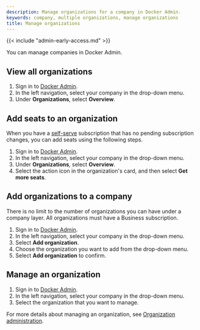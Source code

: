 ```yaml
---
description: Manage organizations for a company in Docker Admin.
keywords: company, multiple organizations, manage organizations
title: Manage organizations
---
```


{{< include "admin-early-access.md" >}}

You can manage companies in Docker Admin.

## View all organizations

1. Sign in to [Docker Admin](https://admin.docker.com).
2. In the left navigation, select your company in the drop-down menu.
3. Under **Organizations**, select **Overview**.

## Add seats to an organization

When you have a [self-serve](../../subscription/details.md#self-serve) subscription that has no pending subscription changes, you can add seats using the following steps.

1. Sign in to [Docker Admin](https://admin.docker.com).
2. In the left navigation, select your company in the drop-down menu.
3. Under **Organizations**, select **Overview**.
4. Select the action icon in the organization's card, and then select **Get more seats**.


## Add organizations to a company

There is no limit to the number of organizations you can have under a company layer. All organizations must have a Business subscription.

1. Sign in to [Docker Admin](https://admin.docker.com).
2. In the left navigation, select your company in the drop-down menu.
3. Select **Add organization**.
4. Choose the organization you want to add from the drop-down menu.
5. Select **Add organization** to confirm.

## Manage an organization

1. Sign in to [Docker Admin](https://admin.docker.com).
2. In the left navigation, select your company in the drop-down menu.
3. Select the organization that you want to manage.

For more details about managing an organization, see [Organization administration](../organization/index.md).